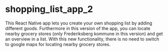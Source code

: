 # shopping_list_app_2
This React Native app lets you create your own shopping list by adding different goods. Furthermore in this version of the app, you can locate nearby grocery stores (only Frederiksberg kommune in this version) and get an overview in a list. With this new functionality, there is no need to switch to google maps for locating nearby grocery stores.
